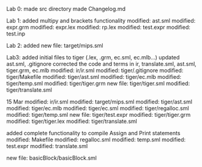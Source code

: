 Lab 0:
made src directory
made Changelog.md

Lab 1:
added multipy and brackets functionality
modified: ast.sml
modified: expr.grm
modified: expr.lex
modified: rp.lex
modified: test.expr
modified: test.inp

Lab 2:
added new file: target/mips.sml

Lab3:
added initial files to tiger (.lex, .grm, ec.sml, ec.mlb...)
updated ast.sml, .gitignore
corrected the code and terms in ir, translate.sml, ast.sml, tiger.grm, ec.mlb
modified: ir/ir.sml
modified: tiger/.gitignore
modified: tiger/Makefile
modified: tiger/ast.sml
modified: tiger/ec.mlb
modified: tiger/temp.sml
modified: tiger/tiger.grm
new file: tiger/tiger.sml
modified: tiger/translate.sml

15 Mar
modified: ir/ir.sml
modified: target/mips.sml
modified: tiger/ast.sml
modified: tiger/ec.mlb
modified: tiger/ec.sml
modified: tiger/regalloc.sml
modified: tiger/temp.sml
new file: tiger/test.expr
modified: tiger/tiger.grm
modified: tiger/tiger.lex
modified: tiger/translate.sml

added complete functionality to compile Assign and Print statements
modified: Makefile
modified: regalloc.sml
modified: temp.sml
modified: test.expr
modified: translate.sml

new file: basicBlock/basicBlock.sml
